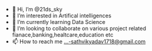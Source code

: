 - 👋 Hi, I’m @21ds_sky
- 👀 I’m interested in Artifical intelligences 
- 🌱 I’m currently learning Data Science
- 💞️ I’m looking to collaborate on various project related fianace,banking,healtcare,education etc
- 📫 How to reach me ...-sathvikyadav1718@gmail.com

<!---
Ds-Sky21/Ds-Sky21 is a ✨ special ✨ repository because its `README.md` (this file) appears on your GitHub profile.
You can click the Preview link to take a look at your changes.
--->
